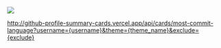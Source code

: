 ![](https://github-profile-summary-cards.vercel.app/api/cards/profile-details?username=HYOSEUNGAN&theme=nord_dark)

http://github-profile-summary-cards.vercel.app/api/cards/most-commit-language?username={username}&theme={theme_name}&exclude={exclude}

<!--
**HYOSEUNGAN/HYOSEUNGAN** is a ✨ _special_ ✨ repository because its `README.md` (this file) appears on your GitHub profile.

Here are some ideas to get you started:

- 🔭 I’m currently working on ...
- 🌱 I’m currently learning ...
- 👯 I’m looking to collaborate on ...
- 🤔 I’m looking for help with ...
- 💬 Ask me about ...
- 📫 How to reach me: ...
- 😄 Pronouns: ...
- ⚡ Fun fact: ...
-->
